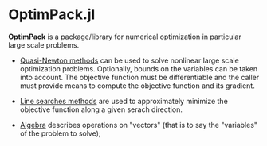 # OptimPack.jl

**OptimPack** is a package/library for numerical optimization in particular
large scale problems.

* [Quasi-Newton methods](doc/quasinewton.md) can be used to solve nonlinear
  large scale optimization problems. Optionally, bounds on the variables can be
  taken into account.  The objective function must be differentiable and the
  caller must provide means to compute the objective function and its gradient.

* [Line searches methods](doc/linesearches.md) are used to approximately
  minimize the objective function along a given serach direction.

* [Algebra](doc/algebra.md) describes operations on "vectors" (that is to say
  the "variables" of the problem to solve);
